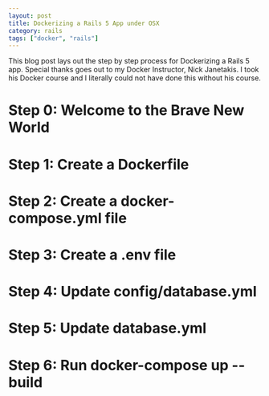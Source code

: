 ```yaml
---
layout: post
title: Dockerizing a Rails 5 App under OSX
category: rails
tags: ["docker", "rails"]
---
```

This blog post lays out the step by step process for Dockerizing a Rails 5 app.  Special thanks goes out to my Docker Instructor, Nick Janetakis.  I took his Docker course and I literally could not have done this without his course.

# Step 0: Welcome to the Brave New World


# Step 1: Create a Dockerfile

# Step 2: Create a docker-compose.yml file 

# Step 3: Create a .env file

# Step 4: Update config/database.yml

# Step 5: Update database.yml 

# Step 6: Run docker-compose up --build
